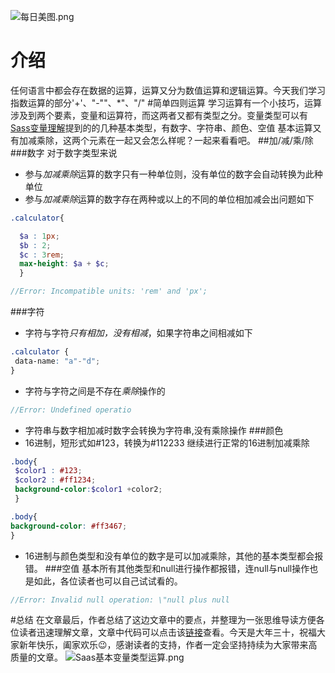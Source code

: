 ![每日美图.png](https://upload-images.jianshu.io/upload_images/13419832-8d249c09238fbb83.png?imageMogr2/auto-orient/strip%7CimageView2/2/w/1240)
# 介绍
任何语言中都会存在数据的运算，运算又分为数值运算和逻辑运算。今天我们学习指数运算的部分'+'、"-""、*"、"/"
#简单四则运算
学习运算有一个小技巧，运算涉及到两个要素，变量和运算符，而这两者又都有类型之分。变量类型可以有[Sass变量理解](https://www.jianshu.com/p/dac3b4a67a9d)提到的的几种基本类型，有数字、字符串、颜色、空值
基本运算又有加减乘除，这两个元素在一起又会怎么样呢？一起来看看吧。
##加/减/乘/除
###数字
对于数字类型来说
* 参与*加减乘除*运算的数字只有一种单位则，没有单位的数字会自动转换为此种单位
* 参与*加减乘除*运算的数字存在两种或以上的不同的单位相加减会出问题如下

```scss
.calculator{

  $a : 1px;
  $b : 2;
  $c : 3rem;
  max-height: $a + $c;
  }
```
```scss
//Error: Incompatible units: 'rem' and 'px';
```

###字符

* 字符与字符*只有相加，没有相减*，如果字符串之间相减如下
 ```scss
.calculator {
  data-name: "a"-"d";
}
``` 
* 字符与字符之间是不存在*乘除*操作的
```scss
//Error: Undefined operatio
```
* 字符串与数字相加减时数字会转换为字符串,没有乘除操作
###颜色
* 16进制，短形式如#123，转换为#112233 继续进行正常的16进制加减乘除
```scss
.body{
 $color1 : #123;
 $color2 : #ff1234;
 background-color:$color1 +color2;
 }
```
```scss
.body{
background-color: #ff3467;
}
```
* 16进制与颜色类型和没有单位的数字是可以加减乘除，其他的基本类型都会报错。
###空值
基本所有其他类型和null进行操作都报错，连null与null操作也是如此，各位读者也可以自己试试看的。
```scss
//Error: Invalid null operation: \"null plus null
```
#总结
在文章最后，作者总结了这边文章中的要点，并整理为一张思维导读方便各位读者迅速理解文章，文章中代码可以点击该[链接](https://github.com/OnlyPiglet/Sass/tree/master/Sass%E4%B8%AD%E5%88%9D%E7%BA%A7%E8%BF%90%E7%AE%97%E4%B8%8E%E5%87%BD%E6%95%B0%E7%90%86%E8%A7%A30)查看。今天是大年三十，祝福大家新年快乐，阖家欢乐😉，感谢读者的支持，作者一定会坚持持续为大家带来高质量的文章。
![Saas基本变量类型运算.png](https://upload-images.jianshu.io/upload_images/13419832-259d0b554778c987.png?imageMogr2/auto-orient/strip%7CimageView2/2/w/1240)




